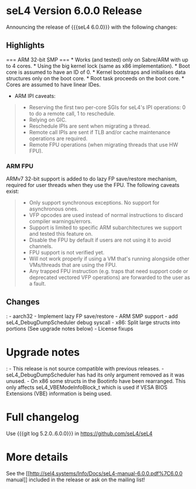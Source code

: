 # seL4 Version 6.0.0 Release
 Announcing the release of {{{seL4
6.0.0}}} with the following changes:

## Highlights
 === ARM 32-bit SMP === \* Works (and tested) only on
Sabre/ARM with up to 4 cores. \* Using the big kernel lock (same as x86
implementation). \* Boot core is assumed to have an ID of 0. \* Kernel
bootstraps and initialises data structures only on the boot core. \*
Root task proceeds on the boot core. \* Cores are assumed to have linear
IDes.

-   ARM IPI caveats:

> -   Reserving the first two per-core SGIs for seL4's IPI operations: 0
>     to do a remote call, 1 to reschedule.
> -   Relying on GIC.
> -   Reschedule IPIs are sent when migrating a thread.
> -   Remote call IPIs are sent if TLB and/or cache maintenance
>     operations are required.
> -   Remote FPU operations (when migrating threads that use HW FPU).

### ARM FPU
 ARMv7 32-bit support is added to do lazy FP save/restore
mechanism, required for user threads when they use the FPU. The
following caveats exist:

> -   Only support synchronous exceptions. No support for
>     asynchronous ones.
> -   VFP opcodes are used instead of normal instructions to discard
>     compiler warnings/errors.
> -   Support is limited to specific ARM subarchitectures we support and
>     tested this feature on.
> -   Disable the FPU by default if users are not using it to
>     avoid channels.
> -   FPU support is not verified yet.
> -   Will not work properly if using a VM that's running alongside
>     other VMs/threads that are using the FPU.
> -   Any trapped FPU instruction (e.g. traps that need support code or
>     deprecated vectored VFP operations) are forwarded to the user as
>     a fault.

## Changes


:   -   aarch32 - Implement lazy FP save/restore
    -   ARM SMP support
    -   add seL4\_DebugDumpScheduler debug syscall
    -   x86: Split large structs into portions (See upgrade notes below)
    -   License fixups

# Upgrade notes


:   -   This release is not source compatible with previous releases.
    -   seL4\_DebugDumpScheduler has had its only argument removed as it
        was unused.
    -   On x86 some structs in the Bootinfo have been rearranged. This
        only affects seL4\_VBEModeInfoBlock\_t which is used if VESA
        BIOS Extensions (VBE) information is being used.

# Full changelog
 Use {{{git log 5.2.0..6.0.0}}} in
<https://github.com/seL4/seL4>

# More details
 See the
\[\[<http://sel4.systems/Info/Docs/seL4-manual-6.0.0.pdf%7C6.0.0>
manual\]\] included in the release or ask on the mailing list!

